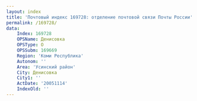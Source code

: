 ```yaml
---
layout: index
title: 'Почтовый индекс 169728: отделение почтовой связи Почты России'
permalink: /169728/
data:
    Index: 169728
    OPSName: Денисовка
    OPSType: О
    OPSSubm: 169669
    Region: 'Коми Республика'
    Autonom: ''
    Area: 'Усинский район'
    City: Денисовка
    City1: ''
    ActDate: '20051114'
    IndexOld: ''
---
```

